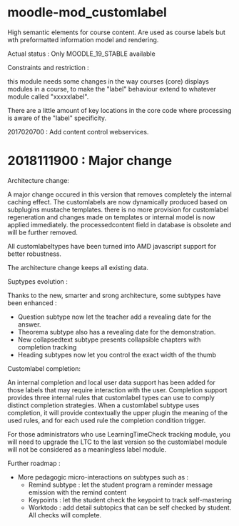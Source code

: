 moodle-mod_customlabel
=======================

High semantic elements for course content. Are used as course labels but wth preformatted information model and rendering.

Actual status : Only MOODLE_19_STABLE available

Constraints and restriction : 

this module needs some changes in the way courses (core) displays modules in a course, to make the "label" behaviour
extend to whatever module called "xxxxxlabel".

There are a little amount of key locations in the core code where processing is aware of the "label" specificity.

2017020700 : Add content control webservices.

2018111900 : Major change
==========================================

Architecture change:

A major change occured in this version that removes completely the internal caching effect.
The customlabels are now dynamically produced based on subplugins mustache templates. there
is no more provision for customlabel regeneration and changes made on templates or internal
model is now applied immediately. the processedcontent field in database is obsolete and
will be further removed.

All customlabeltypes have been turned into AMD javascript support for better robustness.

The architecture change keeps all existing data.

Suptypes evolution :

Thanks to the new, smarter and srong architecture, some subtypes have been enhanced :

- Question subtype now let the teacher add a revealing date for the answer.
- Theorema subtype also has a revealing date for the demonstration.
- New collapsedtext subtype presents collapsible chapters with completion tracking
- Heading subtypes now let you control the exact width of the thumb

Customlabel completion:

An internal completion and local user data support has been added for those labels that may
require interaction with the user. Completion support provides three internal rules that
customlabel types can use to comply distinct completion strategies. When a customlabel subtype
uses completion, it will provide contextually the upper plugin the meaning of the used rules, and
for each used rule the completion condition trigger.

For those administrators who use LearningTimeCheck tracking module, you will need to upgrade
the LTC to the last version so the customlabel module will not be considered as a meaningless
label module.

Further roadmap :

- More pedagogic micro-interactions on subtypes such as :
   - Remind subtype : let the student program a reminder message emission with the remind content
   - Keypoints : let the student check the keypoint to track self-mastering
   - Worktodo : add detail subtopics that can be self checked by student. All checks will complete.
